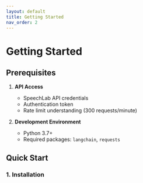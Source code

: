 ```yaml
---
layout: default
title: Getting Started
nav_order: 2
---
```


# Getting Started

## Prerequisites

1. **API Access**
   - SpeechLab API credentials
   - Authentication token
   - Rate limit understanding (300 requests/minute)

2. **Development Environment**
   - Python 3.7+
   - Required packages: `langchain`, `requests`

## Quick Start

### 1. Installation 